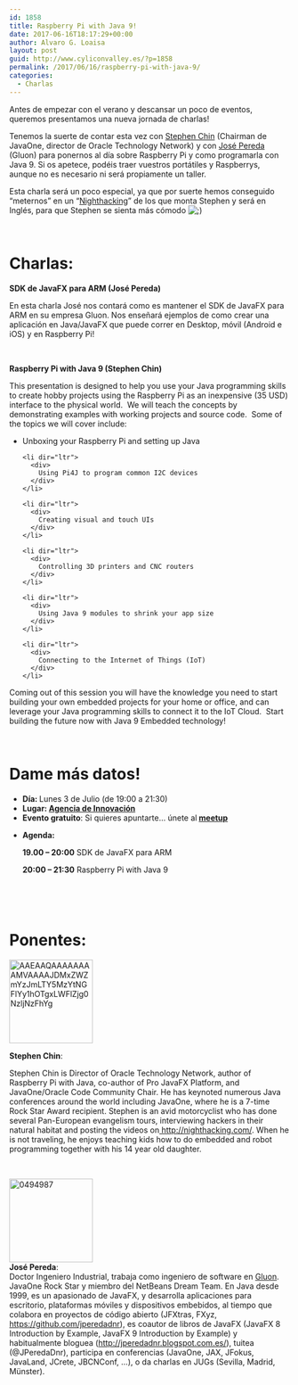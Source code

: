 ```yaml
---
id: 1858
title: Raspberry Pi with Java 9!
date: 2017-06-16T18:17:29+00:00
author: Alvaro G. Loaisa
layout: post
guid: http://www.cyliconvalley.es/?p=1858
permalink: /2017/06/16/raspberry-pi-with-java-9/
categories:
  - Charlas
---
```

Antes de empezar con el verano y descansar un poco de eventos, queremos presentamos una nueva jornada de charlas!

Tenemos la suerte de contar esta vez con <a href="http://steveonjava.com/" target="_blank">Stephen Chin</a> (Chairman de JavaOne, director de Oracle Technology Network) y con <a href="https://twitter.com/JPeredaDnr" target="_blank">José Pereda</a> (Gluon) para ponernos al día sobre Raspberry Pi y como programarla con Java 9. Si os apetece, podéis traer vuestros portátiles y Raspberrys, aunque no es necesario ni será propiamente un taller.

Esta charla será un poco especial, ya que por suerte hemos conseguido &#8220;meternos&#8221; en un &#8220;<a href="http://nighthacking.com/" target="_blank">Nighthacking</a>&#8221; de los que monta Stephen y será en Inglés, para que Stephen se sienta más cómodo <img src="http://www.cyliconvalley.es/wp-includes/images/smilies/icon_wink.gif" alt=";)" class="wp-smiley" />

&nbsp;

# Charlas:

**SDK de JavaFX para ARM (José Pereda)**

En esta charla José nos contará como es mantener el SDK de JavaFX para ARM en su empresa Gluon. Nos enseñará ejemplos de como crear una aplicación en Java/JavaFX que puede correr en Desktop, móvil (Android e iOS) y en Raspberry Pi!

&nbsp;

**Raspberry Pi with Java 9 (Stephen Chin)**

<div>
  <div>
    This presentation is designed to help you use your Java programming skills to create hobby projects using the Raspberry Pi as an inexpensive (35 USD) interface to the physical world.  We will teach the concepts by demonstrating examples with working projects and source code.  Some of the topics we will cover include:
  </div>
  
  <ul>
    <li dir="ltr">
      <div>
        Unboxing your Raspberry Pi and setting up Java
      </div>
    </li>
    
    <li dir="ltr">
      <div>
        Using Pi4J to program common I2C devices
      </div>
    </li>
    
    <li dir="ltr">
      <div>
        Creating visual and touch UIs
      </div>
    </li>
    
    <li dir="ltr">
      <div>
        Controlling 3D printers and CNC routers
      </div>
    </li>
    
    <li dir="ltr">
      <div>
        Using Java 9 modules to shrink your app size
      </div>
    </li>
    
    <li dir="ltr">
      <div>
        Connecting to the Internet of Things (IoT)
      </div>
    </li>
  </ul>
  
  <div>
    Coming out of this session you will have the knowledge you need to start building your own embedded projects for your home or office, and can leverage your Java programming skills to connect it to the IoT Cloud.  Start building the future now with Java 9 Embedded technology!
  </div>
</div>

&nbsp;

<div class="entry-content">
  <h1>
    Dame más datos!
  </h1>
  
  <ul>
    <li>
      <strong>Día: </strong>Lunes 3 de Julio (de 19:00 a 21:30)
    </li>
    <li>
      <strong>Lugar: <strong><a href="https://www.google.es/maps/place/Agencia+de+Innovaci%C3%B3n/@41.618862,-4.747401,17z/data=!3m1!4b1!4m2!3m1!1s0xd476cde13c9d9df:0xc54421ea5d686678" target="_blank">Agencia de Innovación</a></strong></strong>
    </li>
    <li>
      <strong>Evento gratuito</strong>: Si quieres apuntarte… únete al<strong> <a href="https://www.meetup.com/es/Cylicon-Valley/events/240845888/?eventId=240845888" target="_blank">meetup</a></strong>
    </li>
  </ul>
</div>

  * **Agenda:**
  
    **19.00 &#8211; 20:00** SDK de JavaFX para ARM
  
    **20:00 &#8211; 21:30** Raspberry Pi with Java 9

&nbsp;

&nbsp;

# Ponentes:

[<img class="alignleft wp-image-1865" src="http://www.cyliconvalley.es/wp-content/uploads/2017/06/AAEAAQAAAAAAAAMVAAAAJDMxZWZmYzJmLTY5MzYtNGFlYy1hOTgxLWFlZjg0NzljNzFhYg.jpg" alt="AAEAAQAAAAAAAAMVAAAAJDMxZWZmYzJmLTY5MzYtNGFlYy1hOTgxLWFlZjg0NzljNzFhYg" width="150" height="150" />](http://www.cyliconvalley.es/wp-content/uploads/2017/06/AAEAAQAAAAAAAAMVAAAAJDMxZWZmYzJmLTY5MzYtNGFlYy1hOTgxLWFlZjg0NzljNzFhYg.jpg)

**Stephen Chin**:

<div>
  <div>
    Stephen Chin is Director of Oracle Technology Network, author of Raspberry Pi with Java, co-author of Pro JavaFX Platform, and JavaOne/Oracle Code Community Chair. He has keynoted numerous Java conferences around the world including JavaOne, where he is a 7-time Rock Star Award recipient. Stephen is an avid motorcyclist who has done several Pan-European evangelism tours, interviewing hackers in their natural habitat and posting the videos on<a href="http://nighthacking.com/" target="_blank" data-saferedirecturl="https://www.google.com/url?hl=es&q=http://nighthacking.com/&source=gmail&ust=1497714503919000&usg=AFQjCNHBxdhX58o-4gl3H34VDFWUly1tjg"> http://nighthacking.com/</a>. When he is not traveling, he enjoys teaching kids how to do embedded and robot programming together with his 14 year old daughter.
  </div>
</div>

&nbsp;

<div>
  <a href="http://www.cyliconvalley.es/wp-content/uploads/2017/06/0494987.jpg"><img class="alignleft wp-image-1866" src="http://www.cyliconvalley.es/wp-content/uploads/2017/06/0494987.jpg" alt="0494987" width="150" height="150" /></a>
</div>

<div>
  <strong>José Pereda</strong>:
</div>

<div>
  Doctor Ingeniero Industrial, trabaja como ingeniero de software en <a href="http://gluonhq.com/" target="_blank" data-saferedirecturl="https://www.google.com/url?hl=es&q=http://gluonhq.com&source=gmail&ust=1497714669101000&usg=AFQjCNEeRnH-uGJ9WidVyaugyh_pr0jycw">Gluon</a>. JavaOne Rock Star y miembro del NetBeans Dream Team. En Java desde 1999, es un apasionado de JavaFX, y desarrolla aplicaciones para escritorio, plataformas móviles y dispositivos embebidos, al tiempo que colabora en proyectos de código abierto (JFXtras, FXyz, <a href="https://github.com/jperedadnr" target="_blank" data-saferedirecturl="https://www.google.com/url?hl=es&q=https://github.com/jperedadnr&source=gmail&ust=1497714669101000&usg=AFQjCNHRLHdNHWncDQx0Oym-BbjBsiKgNQ">https://github.com/jperedadnr</a>)<wbr />, es coautor de libros de JavaFX (JavaFX 8 Introduction by Example, JavaFX 9 Introduction by Example) y habitualmente bloguea (<a href="http://jperedadnr.blogspot.com.es/" target="_blank" data-saferedirecturl="https://www.google.com/url?hl=es&q=http://jperedadnr.blogspot.com.es/&source=gmail&ust=1497714669101000&usg=AFQjCNHZ4kEpD65woMlxlZYOsnUej4Qlfg">http://jperedadnr.blogspot.<wbr />com.es/</a>), tuitea (@JPeredaDnr), participa en conferencias (JavaOne, JAX, JFokus, JavaLand, JCrete, JBCNConf, &#8230;), o da charlas en JUGs (Sevilla, Madrid, Münster).
</div>

&nbsp;

&nbsp;